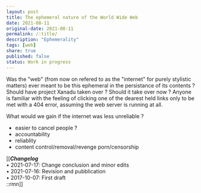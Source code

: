 ```yaml
---
layout: post
title: The ephemeral nature of the World Wide Web
date: 2021-08-11
original-date: 2021-08-11
permalink: /:title/
description: "Ephemerality"
tags: [web]
share: true
published: false
status: Work in progress
---
```


Was the "web" (from now on refered to as the "internet" for purely
stylistic matters) ever meant to be this ephemeral in the persistance of
its contents ?  Should have project Xanadu taken over ? Should it take over
now ? Anyone is familiar with the feeling of clicking one of the dearest
held links only to be met with a 404 error, assuming the web server is
running at all.

What would we gain if the internet was less unreliable ?

- easier to cancel people ?
- accountability 
- reliablity
- content control/removal/revenge porn/censorship

[[***Changelog***<br/>
• 2021-07-17: Change conclusion and minor edits<br/>
• 2021-07-16: Revision and pubblication<br/>
• 2017-10-07: First draft <br/>
::rmn]]
